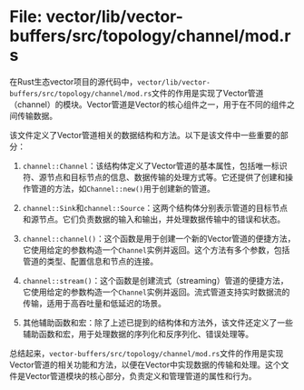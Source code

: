 # File: vector/lib/vector-buffers/src/topology/channel/mod.rs

在Rust生态vector项目的源代码中，`vector/lib/vector-buffers/src/topology/channel/mod.rs`文件的作用是实现了Vector管道（channel）的模块。Vector管道是Vector的核心组件之一，用于在不同的组件之间传输数据。

该文件定义了Vector管道相关的数据结构和方法。以下是该文件中一些重要的部分：

1. `channel::Channel`：该结构体定义了Vector管道的基本属性，包括唯一标识符、源节点和目标节点的信息、数据传输的处理方式等。它还提供了创建和操作管道的方法，如`Channel::new()`用于创建新的管道。

2. `channel::Sink`和`channel::Source`：这两个结构体分别表示管道的目标节点和源节点。它们负责数据的输入和输出，并处理数据传输中的错误和状态。

3. `channel::channel()`：这个函数是用于创建一个新的Vector管道的便捷方法，它使用给定的参数构造一个`Channel`实例并返回。这个方法有多个参数，包括管道的类型、配置信息和节点的连接。

4. `channel::stream()`：这个函数是创建流式（streaming）管道的便捷方法，它使用给定的参数构造一个`Channel`实例并返回。流式管道支持实时数据流的传输，适用于高吞吐量和低延迟的场景。

5. 其他辅助函数和宏：除了上述已提到的结构体和方法外，该文件还定义了一些辅助函数和宏，用于处理数据的序列化和反序列化、错误处理等。

总结起来，`vector-buffers/src/topology/channel/mod.rs`文件的作用是实现Vector管道的相关功能和方法，以便在Vector中实现数据的传输和处理。这个文件是Vector管道模块的核心部分，负责定义和管理管道的属性和行为。

